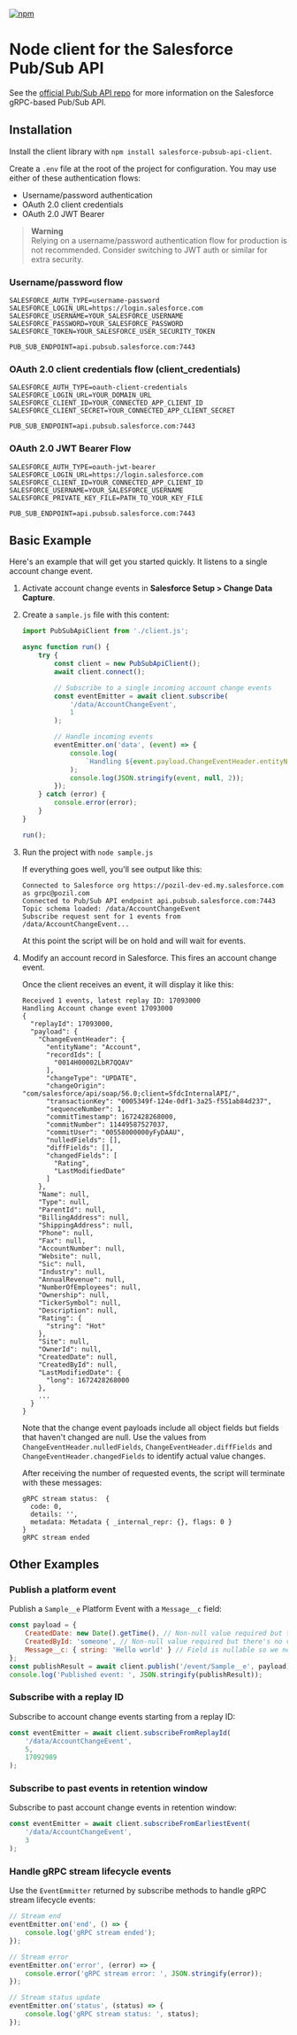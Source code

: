 [![npm](https://img.shields.io/npm/v/salesforce-pubsub-api-client)](https://www.npmjs.com/package/salesforce-pubsub-api-client)

# Node client for the Salesforce Pub/Sub API

See the [official Pub/Sub API repo](https://github.com/developerforce/pub-sub-api) for more information on the Salesforce gRPC-based Pub/Sub API.

## Installation

Install the client library with `npm install salesforce-pubsub-api-client`.

Create a `.env` file at the root of the project for configuration. You may use either of these authentication flows:

-   Username/password authentication
-   OAuth 2.0 client credentials
-   OAuth 2.0 JWT Bearer

> **Warning**<br/>
> Relying on a username/password authentication flow for production is not recommended. Consider switching to JWT auth or similar for extra security.

### Username/password flow

```properties
SALESFORCE_AUTH_TYPE=username-password
SALESFORCE_LOGIN_URL=https://login.salesforce.com
SALESFORCE_USERNAME=YOUR_SALESFORCE_USERNAME
SALESFORCE_PASSWORD=YOUR_SALESFORCE_PASSWORD
SALESFORCE_TOKEN=YOUR_SALESFORCE_USER_SECURITY_TOKEN

PUB_SUB_ENDPOINT=api.pubsub.salesforce.com:7443
```

### OAuth 2.0 client credentials flow (client_credentials)

```properties
SALESFORCE_AUTH_TYPE=oauth-client-credentials
SALESFORCE_LOGIN_URL=YOUR_DOMAIN_URL
SALESFORCE_CLIENT_ID=YOUR_CONNECTED_APP_CLIENT_ID
SALESFORCE_CLIENT_SECRET=YOUR_CONNECTED_APP_CLIENT_SECRET

PUB_SUB_ENDPOINT=api.pubsub.salesforce.com:7443
```

### OAuth 2.0 JWT Bearer Flow

```properties
SALESFORCE_AUTH_TYPE=oauth-jwt-bearer
SALESFORCE_LOGIN_URL=https://login.salesforce.com
SALESFORCE_CLIENT_ID=YOUR_CONNECTED_APP_CLIENT_ID
SALESFORCE_USERNAME=YOUR_SALESFORCE_USERNAME
SALESFORCE_PRIVATE_KEY_FILE=PATH_TO_YOUR_KEY_FILE

PUB_SUB_ENDPOINT=api.pubsub.salesforce.com:7443
```

## Basic Example

Here's an example that will get you started quickly. It listens to a single account change event.

1. Activate account change events in **Salesforce Setup > Change Data Capture**.

1. Create a `sample.js` file with this content:

    ```js
    import PubSubApiClient from './client.js';

    async function run() {
        try {
            const client = new PubSubApiClient();
            await client.connect();

            // Subscribe to a single incoming account change events
            const eventEmitter = await client.subscribe(
                '/data/AccountChangeEvent',
                1
            );

            // Handle incoming events
            eventEmitter.on('data', (event) => {
                console.log(
                    `Handling ${event.payload.ChangeEventHeader.entityName} change event ${event.replayId}`
                );
                console.log(JSON.stringify(event, null, 2));
            });
        } catch (error) {
            console.error(error);
        }
    }

    run();
    ```

1. Run the project with `node sample.js`

    If everything goes well, you'll see output like this:

    ```
    Connected to Salesforce org https://pozil-dev-ed.my.salesforce.com as grpc@pozil.com
    Connected to Pub/Sub API endpoint api.pubsub.salesforce.com:7443
    Topic schema loaded: /data/AccountChangeEvent
    Subscribe request sent for 1 events from /data/AccountChangeEvent...
    ```

    At this point the script will be on hold and will wait for events.

1. Modify an account record in Salesforce. This fires an account change event.

    Once the client receives an event, it will display it like this:

    ```
    Received 1 events, latest replay ID: 17093000
    Handling Account change event 17093000
    {
      "replayId": 17093000,
      "payload": {
        "ChangeEventHeader": {
          "entityName": "Account",
          "recordIds": [
            "0014H00002LbR7QQAV"
          ],
          "changeType": "UPDATE",
          "changeOrigin": "com/salesforce/api/soap/56.0;client=SfdcInternalAPI/",
          "transactionKey": "0005349f-124e-0df1-3a25-f551ab84d237",
          "sequenceNumber": 1,
          "commitTimestamp": 1672428268000,
          "commitNumber": 11449587527037,
          "commitUser": "00558000000yFyDAAU",
          "nulledFields": [],
          "diffFields": [],
          "changedFields": [
            "Rating",
            "LastModifiedDate"
          ]
        },
        "Name": null,
        "Type": null,
        "ParentId": null,
        "BillingAddress": null,
        "ShippingAddress": null,
        "Phone": null,
        "Fax": null,
        "AccountNumber": null,
        "Website": null,
        "Sic": null,
        "Industry": null,
        "AnnualRevenue": null,
        "NumberOfEmployees": null,
        "Ownership": null,
        "TickerSymbol": null,
        "Description": null,
        "Rating": {
          "string": "Hot"
        },
        "Site": null,
        "OwnerId": null,
        "CreatedDate": null,
        "CreatedById": null,
        "LastModifiedDate": {
          "long": 1672428268000
        },
        ...
      }
    }
    ```

    Note that the change event payloads include all object fields but fields that haven't changed are null.
    Use the values from `ChangeEventHeader.nulledFields`, `ChangeEventHeader.diffFields` and `ChangeEventHeader.changedFields` to identify actual value changes.

    After receiving the number of requested events, the script will terminate with these messages:

    ```
    gRPC stream status:  {
      code: 0,
      details: '',
      metadata: Metadata { _internal_repr: {}, flags: 0 }
    }
    gRPC stream ended
    ```

## Other Examples

### Publish a platform event

Publish a `Sample__e` Platform Event with a `Message__c` field:

```js
const payload = {
    CreatedDate: new Date().getTime(), // Non-null value required but there's no validity check performed on this field
    CreatedById: 'someone', // Non-null value required but there's no validity check performed on this field
    Message__c: { string: 'Hello world' } // Field is nullable so we need to specify the 'string' type
};
const publishResult = await client.publish('/event/Sample__e', payload);
console.log('Published event: ', JSON.stringify(publishResult));
```

### Subscribe with a replay ID

Subscribe to account change events starting from a replay ID:

```js
const eventEmitter = await client.subscribeFromReplayId(
    '/data/AccountChangeEvent',
    5,
    17092989
);
```

### Subscribe to past events in retention window

Subscribe to past account change events in retention window:

```js
const eventEmitter = await client.subscribeFromEarliestEvent(
    '/data/AccountChangeEvent',
    3
);
```

### Handle gRPC stream lifecycle events

Use the `EventEmmitter` returned by subscribe methods to handle gRPC stream lifecycle events:

```js
// Stream end
eventEmitter.on('end', () => {
    console.log('gRPC stream ended');
});

// Stream error
eventEmitter.on('error', (error) => {
    console.error('gRPC stream error: ', JSON.stringify(error));
});

// Stream status update
eventEmitter.on('status', (status) => {
    console.log('gRPC stream status: ', status);
});
```
